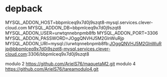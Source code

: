 # depback
MYSQL_ADDON_HOST=bbpmlceq9x7d0j9szqt8-mysql.services.clever-cloud.com
MYSQL_ADDON_DB=bbpmlceq9x7d0j9szqt8
MYSQL_ADDON_USER=urwtqnnebnpmb8fb
MYSQL_ADDON_PORT=3306
MYSQL_ADDON_PASSWORD=JOggQNVHJ5M2GlnWuRjp
MYSQL_ADDON_URI=mysql://urwtqnnebnpmb8fb:JOggQNVHJ5M2GlnWuRjp@bbpmlceq9x7d0j9szqt8-mysql.services.clever-cloud.com:3306/bbpmlceq9x7d0j9szqt8



modulo 2 https://github.com/ArielS76/maquetaM2.git
modulo 4 https://github.com/ArielS76/tareamodulo4.git
